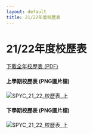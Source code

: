 ```yaml
---
layout: default
title: 21/22年度校歷表
---
```


# 21/22年度校歷表


<a href="https://jane.ml/files/calendar.pdf" class="w3-btn w3-white w3-border w3-border-green w3-round-xlarge no-hover-underline">下載全年校歷表 (PDF)</a>

#### 上學期校歷表 (PNG圖片檔)
![SPYC_21_22_校歷表_上][cal1]
#### 下學期校歷表 (PNG圖片檔)
![SPYC_21_22_校歷表_上][cal2]

[cal1]: https://jane.ml/files/cal_1.png "SPYC 21-22 校歷表 (上)"
[cal2]: https://jane.ml/files/cal_2.png "SPYC 21-22 校歷表 (下)"